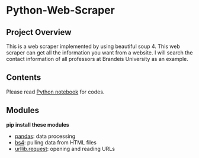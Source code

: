 # Python-Web-Scraper
## Project Overview
This is a web scraper implemented by using beautiful soup 4. This web scraper can get all the information you want from a website. I will search the contact information of all professors at Brandeis University as an example. 
## Contents
Please read [Python notebook](https://github.com/charliezcr/Python-Web-Scraper/blob/master/Python-BS-Web-Scraping.ipynb) for codes.
## Modules
**pip install these modules**
- [pandas](https://pandas.pydata.org/): data processing
- [bs4](https://www.crummy.com/software/BeautifulSoup/bs4/doc/): pulling data from HTML files
- [urllib.request](https://docs.python.org/3/library/urllib.request.html#module-urllib.request): opening and reading URLs
